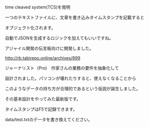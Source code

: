 time cleaved system(TCS)を発明

一つのテキストファイルに、文章を書き込みタイムスタンプを記載すると

オブジェクト化されます。

自動でJSONを生成するロジックを加えてもいいですね。

アジャイル開発の伝言板向けに開発しました。

http://rb.tabirepo.online/archives/899

ジャーナリスト（Pro)　作家さんの業務の要件を抽象化して

設計されました。パソコンが壊れたりすると、使えなくなることから

このようなデータの持ち方が合理的であるという仮説が誕生しました。

その基本設計をやってみた最新版です。

タイムスタンプはF5で記録できます。

data/test.txtのデータを書き換えてください。
